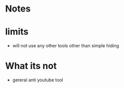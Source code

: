 # Notes

# limits
  - will not use any other tools other than simple hiding
# What its not
  - gereral anti youtube tool
